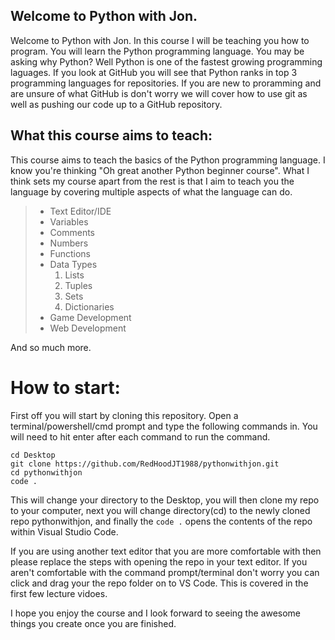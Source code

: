 ## Welcome to Python with Jon.
Welcome to Python with Jon. In this course I will be teaching you how to program. You will learn the Python programming language. You may be asking why Python? Well Python is one of the fastest growing programming laguages. If you look at GitHub you will see that Python ranks in top 3 programming languages for repositories. If you are new to proramming and are unsure of what GitHub is don't worry we will cover how to use git as well as pushing our code up to a GitHub repository. 

## What this course aims to teach:
This course aims to teach the basics of the Python programming language. I know you're thinking "Oh great another Python beginner course". What I think sets my course apart from the rest is that I aim to teach you the language by covering multiple aspects of what the language can do. 

> * Text Editor/IDE
> * Variables
> * Comments
> * Numbers
> * Functions
> * Data Types
>    1. Lists
>    2. Tuples
>    3. Sets
>    4. Dictionaries
> * Game Development
> * Web Development

And so much more. 

# How to start:
First off you will start by cloning this repository. Open a terminal/powershell/cmd prompt and type the following commands in. You will need to hit enter after each command to run the command.

```
cd Desktop
git clone https://github.com/RedHoodJT1988/pythonwithjon.git
cd pythonwithjon
code .
```

This will change your directory to the Desktop, you will then clone my repo to your computer, next you will change directory(cd) to the newly cloned repo pythonwithjon, and finally the `code .` opens the contents of the repo within Visual Studio Code.

If you are using another text editor that you are more comfortable with then please replace the steps with opening the repo in your text editor. If you aren't comfortable with the command prompt/terminal don't worry you can click and drag your the repo folder on to VS Code. This is covered in the first few lecture vidoes. 

I hope you enjoy the course and I look forward to seeing the awesome things you create once you are finished. 


